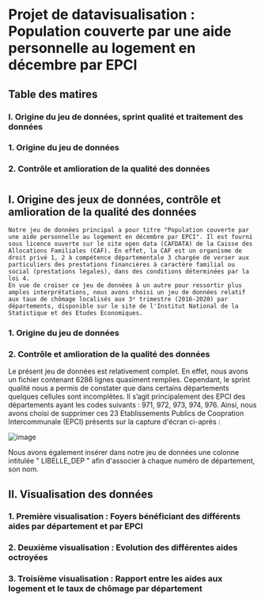# Projet de datavisualisation : Population couverte par une aide personnelle au logement en décembre par EPCI


## Table des matires
### I. Origine du jeu de données, sprint qualité et traitement des données
### 1. Origine du jeu de données
### 2. Contrôle et amlioration de la qualité des données







#

## I. Origine des jeux de données, contrôle et amlioration de la qualité des données

    Notre jeu de données principal a pour titre "Population couverte par une aide personnelle au logement en décembre par EPCI". Il est fourni sous licence ouverte sur le site open data (CAFDATA) de la Caisse des Allocations Familiales (CAF). En effet, la CAF est un organisme de droit privé 1, 2 à compétence départementale 3 chargée de verser aux particuliers des prestations financières à caractère familial ou social (prestations légales), dans des conditions déterminées par la loi 4. 
    En vue de croiser ce jeu de données à un autre pour ressortir plus amples interprétations, nous avons choisi un jeu de données relatif aux taux de chômage localisés aux 3ᵉ trimestre (2016-2020) par départements, disponible sur le site de l'Institut National de la Statistique et des Etudes Economiques.


### 1. Origine du jeu de données


### 2. Contrôle et amlioration de la qualité des données

Le présent jeu de données est relativement complet. En effet, nous avons un fichier contenant 6286 lignes quasiment remplies. Cependant, le sprint qualité nous a permis de constater que dans certains départements quelques cellules sont incomplètes. Il s’agit principalement des EPCI des départements ayant les codes suivants : 971, 972, 973, 974, 976.
Ainsi, nous avons choisi de supprimer ces 23 Etablissements Publics de Coopration Intercommunale (EPCI) présents sur la capture d'écran ci-après :

![image](https://user-images.githubusercontent.com/121296617/212471136-f34dd37f-4d17-45a0-b012-2d02607d0925.png)

Nous avons également insérer dans notre jeu de données une colonne intitulée " LIBELLE_DEP " afin d'associer à chaque numéro de département, son nom.

## II. Visualisation des données

### 1. Première visualisation : Foyers bénéficiant des différents aides par département et par EPCI





### 2. Deuxième visualisation : Evolution des différentes aides octroyées


### 3. Troisième visualisation : Rapport entre les aides aux logement et le taux de chômage par département
